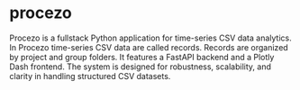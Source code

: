 # procezo
Procezo is a fullstack Python application for time-series CSV data analytics. In Procezo time-series CSV data are called records.  Records are organized by project and group folders. It features a FastAPI backend and a Plotly Dash frontend. The system is designed for robustness, scalability, and clarity in handling structured CSV datasets.
